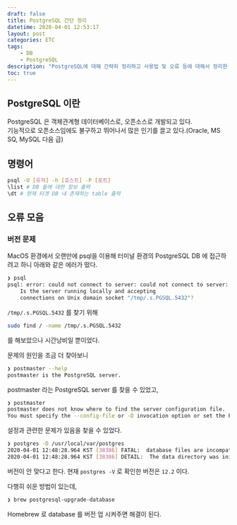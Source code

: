 ```yaml
---
draft: false
title: PostgreSQL 간단 정리
datetime: 2020-04-01 12:53:17
layout: post
categories: ETC
tags: 
    - DB
    - PostgreSQL
description: "PostgreSQL에 대해 간략히 정리하고 사용법 및 오류 등에 대해서 정리한 포스트입니다."
toc: true
---
```


## PostgreSQL 이란

PostgreSQL 은 객체관계형 데이터베이스로, 오픈소스로 개발되고 있다.  
기능적으로 오픈소스임에도 불구하고 뛰어나서 많은 인기를 끌고 있다.(Oracle, MS SQ, MySQL 다음 급)

## 명령어

```bash
psql -U [유저] -h [호스트] -P [포트]
\list # DB 들에 대한 정보 출력
\dt # 현재 타겟 DB 내 존재하는 table 출력
```

## 오류 모음

### 버전 문제

MacOS 환경에서 오랜만에 psql을 이용해 터미널 환경의 PostgreSQL DB 에 접근하려고 하니 아래와 같은 에러가 떴다.

```bash
❯ psql
psql: error: could not connect to server: could not connect to server: No such file or directory
	Is the server running locally and accepting
	connections on Unix domain socket "/tmp/.s.PGSQL.5432"?
```

`/tmp/.s.PGSQL.5432` 를 찾기 위해  

```bash
sudo find / -name /tmp/.s.PGSQL.5432
```

를 해보았으나 시간낭비일 뿐이었다.  

문제의 원인을 조금 더 찾아보니

```bash
❯ postmaster --help
postmaster is the PostgreSQL server.
```

postmaster 라는 PostgreSQL server 를 찾을 수 있었고, 

```bash
❯ postmaster
postmaster does not know where to find the server configuration file.
You must specify the --config-file or -D invocation option or set the PGDATA environment variable.
```

설정과 관련한 문제가 있음을 찾을 수 있었다.  

```bash
❯ postgres -D /usr/local/var/postgres
2020-04-01 12:48:28.964 KST [38386] FATAL:  database files are incompatible with server
2020-04-01 12:48:28.964 KST [38386] DETAIL:  The data directory was initialized by PostgreSQL version 11, which is not compatible with this version 12.2.
```

버전이 안 맞다고 한다. 현재 `postgres -V` 로 확인한 버전은 `12.2` 이다.  

다행히 쉬운 방법이 있는데,  

```bash
❯ brew postgresql-upgrade-database
```

Homebrew 로 database 를 버전 업 시켜주면 해결이 된다.